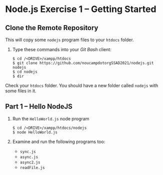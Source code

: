 # Node.js Exercise 1 – Getting Started


## Clone the Remote Repository

This will copy some ``nodejs`` program files to your ``htdocs`` folder.

1.	Type these commands into your *Git Bash* client:

	```
	$ cd /<DRIVE>/xampp/htdocs   
	$ git clone https://github.com/noucampdotorgSSAD2021/nodejs.git nodejs
	$ cd nodejs
	$ dir 

	```

Check your ``htdocs`` folder.  You should have a new folder called ``nodejs`` with some files in it.



## Part 1 – Hello NodeJS

1.	Run the ``HelloWorld.js`` node program

    ```
	$ cd /<DRIVE>/xampp/htdocs/nodejs
	$ node HelloWorld.js

	```

1.	Examine and run the following programs too:

    - ``sync.js``
    - ``async.js``
    - ``async2.js``
	- ``readFile.js``
